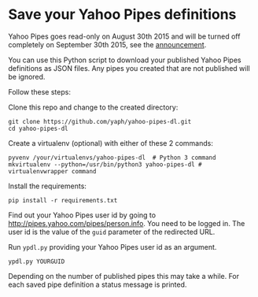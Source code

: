 # Save your Yahoo Pipes definitions

Yahoo Pipes goes read-only on August 30th 2015 and will be turned off completely on September 30th 2015, see the [announcement](http://pipes.yqlblog.net/post/120705592639/pipes-end-of-life-announcement).

You can use this Python script to download your published Yahoo Pipes definitions as JSON files. Any pipes you created that are not published will be ignored.

Follow these steps:

Clone this repo and change to the created directory:

    git clone https://github.com/yaph/yahoo-pipes-dl.git
    cd yahoo-pipes-dl

Create a virtualenv (optional) with either of these 2 commands:

    pyvenv /your/virtualenvs/yahoo-pipes-dl  # Python 3 command
    mkvirtualenv --python=/usr/bin/python3 yahoo-pipes-dl # virtualenvwrapper command

Install the requirements:

    pip install -r requirements.txt

Find out your Yahoo Pipes user id by going to http://pipes.yahoo.com/pipes/person.info. You need to be logged in. The user id is the value of the `guid` parameter of the redirected URL.

Run `ypdl.py` providing your Yahoo Pipes user id as an argument.

    ypdl.py YOURGUID

Depending on the number of published pipes this may take a while. For each saved pipe definition a status message is printed.